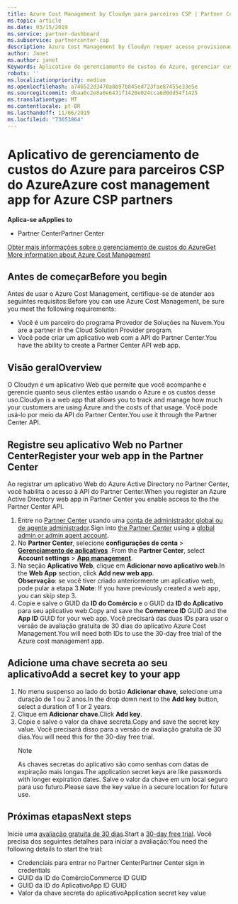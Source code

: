 ```yaml
---
title: Azure Cost Management by Cloudyn para parceiros CSP | Partner Center
ms.topic: article
ms.date: 03/15/2019
ms.service: partner-dashboard
ms.subservice: partnercenter-csp
description: Azure Cost Management by Cloudyn requer acesso provisionado à API do Partner Center.
author: Janet
ms.author: janet
Keywords: Aplicativo de gerenciamento de custos do Azure, gerenciar custos, aplicativos Web
robots: ''
ms.localizationpriority: medium
ms.openlocfilehash: a746522d3470a8b97b845ed723fae87455e33e5e
ms.sourcegitcommit: dbaa6c2e8a0e6431f1420e024cca6d0dd54f1425
ms.translationtype: MT
ms.contentlocale: pt-BR
ms.lasthandoff: 11/06/2019
ms.locfileid: "73653864"
---
```

# <a name="azure-cost-management-app-for-azure-csp-partners"></a><span data-ttu-id="366b7-104">Aplicativo de gerenciamento de custos do Azure para parceiros CSP do Azure</span><span class="sxs-lookup"><span data-stu-id="366b7-104">Azure cost management app for Azure CSP partners</span></span>  

<span data-ttu-id="366b7-105">**Aplica-se a**</span><span class="sxs-lookup"><span data-stu-id="366b7-105">**Applies to**</span></span>

-  <span data-ttu-id="366b7-106">Partner Center</span><span class="sxs-lookup"><span data-stu-id="366b7-106">Partner Center</span></span>

[<span data-ttu-id="366b7-107">Obter mais informações sobre o gerenciamento de custos do Azure</span><span class="sxs-lookup"><span data-stu-id="366b7-107">Get More information about Azure Cost Management</span></span>](https://go.microsoft.com/fwlink/p/?linkid=857893)

## <a name="before-you-begin"></a><span data-ttu-id="366b7-108">Antes de começar</span><span class="sxs-lookup"><span data-stu-id="366b7-108">Before you begin</span></span>
<span data-ttu-id="366b7-109">Antes de usar o Azure Cost Management, certifique-se de atender aos seguintes requisitos:</span><span class="sxs-lookup"><span data-stu-id="366b7-109">Before you can use Azure Cost Management, be sure you meet the following requirements:</span></span>

- <span data-ttu-id="366b7-110">Você é um parceiro do programa Provedor de Soluções na Nuvem.</span><span class="sxs-lookup"><span data-stu-id="366b7-110">You are a partner in the Cloud Solution Provider program.</span></span>
- <span data-ttu-id="366b7-111">Você pode criar um aplicativo web com a API do Partner Center.</span><span class="sxs-lookup"><span data-stu-id="366b7-111">You have the ability to create a Partner Center API web app.</span></span>

## <a name="overview"></a><span data-ttu-id="366b7-112">Visão geral</span><span class="sxs-lookup"><span data-stu-id="366b7-112">Overview</span></span>

<span data-ttu-id="366b7-113">O Cloudyn é um aplicativo Web que permite que você acompanhe e gerencie quanto seus clientes estão usando o Azure e os custos desse uso.</span><span class="sxs-lookup"><span data-stu-id="366b7-113">Cloudyn is a web app that allows you to track and manage how much your customers are using Azure and the costs of that usage.</span></span> <span data-ttu-id="366b7-114">Você pode usá-lo por meio da API do Partner Center.</span><span class="sxs-lookup"><span data-stu-id="366b7-114">You use it through the Partner Center API.</span></span>

## <a name="register-your-web-app-in-the-partner-center"></a><span data-ttu-id="366b7-115">Registre seu aplicativo Web no Partner Center</span><span class="sxs-lookup"><span data-stu-id="366b7-115">Register your web app in the Partner Center</span></span>
<span data-ttu-id="366b7-116">Ao registrar um aplicativo Web do Azure Active Directory no Partner Center, você habilita o acesso à API do Partner Center.</span><span class="sxs-lookup"><span data-stu-id="366b7-116">When you register an Azure Active Directory web app in Partner Center you enable access to the the Partner Center API.</span></span> 
1.  <span data-ttu-id="366b7-117">Entre no [Partner Center](https://partnercenter.microsoft.com/pcv/dashboard/overview) usando uma [conta de administrador global ou de agente administrador](create-user-accounts-and-set-permissions.md).</span><span class="sxs-lookup"><span data-stu-id="366b7-117">Sign into [the Partner Center](https://partnercenter.microsoft.com/pcv/dashboard/overview) using a [global admin or admin agent account](create-user-accounts-and-set-permissions.md).</span></span>
2.  <span data-ttu-id="366b7-118">No **Partner Center**, selecione **configurações de conta** &gt; **[Gerenciamento de aplicativos](https://partnercenter.microsoft.com/pcv/apiintegration/appmanagement)** .</span><span class="sxs-lookup"><span data-stu-id="366b7-118">From the **Partner Center**, select **Account settings** &gt; **[App management](https://partnercenter.microsoft.com/pcv/apiintegration/appmanagement)**.</span></span>
3.  <span data-ttu-id="366b7-119">Na seção **Aplicativo Web**, clique em **Adicionar novo aplicativo web**.</span><span class="sxs-lookup"><span data-stu-id="366b7-119">In the **Web App** section, click **Add new web app**.</span></span>
<br> <span data-ttu-id="366b7-120">**Observação**: se você tiver criado anteriormente um aplicativo web, pode pular a etapa 3.</span><span class="sxs-lookup"><span data-stu-id="366b7-120">**Note**: If you have previously created a web app, you can skip step 3.</span></span>
4.  <span data-ttu-id="366b7-121">Copie e salve o GUID da **ID do Comércio** e o GUID da **ID do Aplicativo** para seu aplicativo web.</span><span class="sxs-lookup"><span data-stu-id="366b7-121">Copy and save the **Commerce ID** GUID and the **App ID** GUID for your web app.</span></span> <span data-ttu-id="366b7-122">Você precisará das duas IDs para usar o versão de avaliação gratuita de 30 dias do aplicativo Azure Cost Management.</span><span class="sxs-lookup"><span data-stu-id="366b7-122">You will need both IDs to use the 30-day free trial of the Azure cost management app.</span></span>

## <a name="add-a-secret-key-to-your-app"></a><span data-ttu-id="366b7-123">Adicione uma chave secreta ao seu aplicativo</span><span class="sxs-lookup"><span data-stu-id="366b7-123">Add a secret key to your app</span></span>
1. <span data-ttu-id="366b7-124">No menu suspenso ao lado do botão **Adicionar chave**, selecione uma duração de 1 ou 2 anos.</span><span class="sxs-lookup"><span data-stu-id="366b7-124">In the drop down next to the **Add key** button, select a duration of 1 or 2 years.</span></span>
2. <span data-ttu-id="366b7-125">Clique em **Adicionar chave**.</span><span class="sxs-lookup"><span data-stu-id="366b7-125">Click **Add key**.</span></span> 
3. <span data-ttu-id="366b7-126">Copie e salve o valor da chave secreta.</span><span class="sxs-lookup"><span data-stu-id="366b7-126">Copy and save the secret key value.</span></span> <span data-ttu-id="366b7-127">Você precisará disso para a versão de avaliação gratuita de 30 dias.</span><span class="sxs-lookup"><span data-stu-id="366b7-127">You will need this for the 30-day free trial.</span></span><br>
   > [!NOTE]  
   > <span data-ttu-id="366b7-128">As chaves secretas do aplicativo são como senhas com datas de expiração mais longas.</span><span class="sxs-lookup"><span data-stu-id="366b7-128">The application secret keys are like passwords with longer expiration dates.</span></span> <span data-ttu-id="366b7-129">Salve o valor da chave em um local seguro para uso futuro.</span><span class="sxs-lookup"><span data-stu-id="366b7-129">Please save the key value in a secure location for future use.</span></span>

## <a name="next-steps"></a><span data-ttu-id="366b7-130">Próximas etapas</span><span class="sxs-lookup"><span data-stu-id="366b7-130">Next steps</span></span>
<span data-ttu-id="366b7-131">Inicie uma [avaliação gratuita de 30 dias](https://go.microsoft.com/fwlink/?linkid=857895).</span><span class="sxs-lookup"><span data-stu-id="366b7-131">Start a [30-day free trial](https://go.microsoft.com/fwlink/?linkid=857895).</span></span>
<span data-ttu-id="366b7-132">Você precisa dos seguintes detalhes para iniciar a avaliação:</span><span class="sxs-lookup"><span data-stu-id="366b7-132">You need the following details to start the trial:</span></span>
- <span data-ttu-id="366b7-133">Credenciais para entrar no Partner Center</span><span class="sxs-lookup"><span data-stu-id="366b7-133">Partner Center sign in credentials</span></span>
- <span data-ttu-id="366b7-134">GUID da ID do Comércio</span><span class="sxs-lookup"><span data-stu-id="366b7-134">Commerce ID GUID</span></span>
- <span data-ttu-id="366b7-135">GUID da ID do Aplicativo</span><span class="sxs-lookup"><span data-stu-id="366b7-135">App ID GUID</span></span>
- <span data-ttu-id="366b7-136">Valor da chave secreta do aplicativo</span><span class="sxs-lookup"><span data-stu-id="366b7-136">Application secret key value</span></span>
